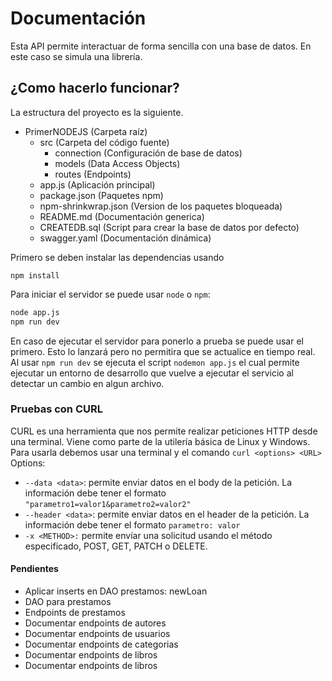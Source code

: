 # Documentación
Esta API permite interactuar de forma sencilla con una base de datos. En este caso se simula una librería.

## ¿Como hacerlo funcionar?
La estructura del proyecto es la siguiente.
 - PrimerNODEJS (Carpeta raíz)
   - src (Carpeta del código fuente)
     - connection (Configuración de base de datos)
     - models (Data Access Objects)
     - routes (Endpoints)
   - app.js (Aplicación principal)
   - package.json (Paquetes npm)
   - npm-shrinkwrap.json (Version de los paquetes bloqueada)
   - README.md (Documentación generica)
   - CREATEDB.sql (Script para crear la base de datos por defecto)
   - swagger.yaml (Documentación dinámica)

Primero se deben instalar las dependencias usando
```
npm install
```

Para iniciar el servidor se puede usar `node` o `npm`:
```sh
node app.js
npm run dev
```
En caso de ejecutar el servidor para ponerlo a prueba se puede usar el primero. Esto lo lanzará pero no permitira que se actualice en tiempo real.
Al usar `npm run dev` se ejecuta el script `nodemon app.js` el cual permite ejecutar un entorno de desarrollo que vuelve a ejecutar el servicio al detectar un cambio en algun archivo.

### Pruebas con CURL
CURL es una herramienta que nos permite realizar peticiones HTTP desde una terminal. Viene como parte de la utilería básica de Linux y Windows.
Para usarla debemos usar una terminal y el comando `curl <options> <URL>`
Options:
- `--data <data>`: permite enviar datos en el body de la petición. La información debe tener el formato `"parametro1=valor1&parametro2=valor2"`
- `--header <data>`: permite enviar datos en el header de la petición. La información debe tener el formato `parametro: valor`
- `-x <METHOD>:` permite envíar una solicitud usando el método especificado, POST, GET, PATCH o DELETE.

#### Pendientes
- Aplicar inserts en DAO prestamos: newLoan
- DAO para prestamos
- Endpoints de prestamos
- Documentar endpoints de autores
- Documentar endpoints de usuarios
- Documentar endpoints de categorias
- Documentar endpoints de libros
- Documentar endpoints de libros